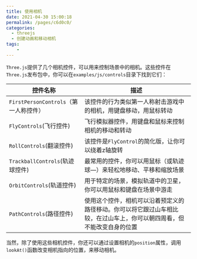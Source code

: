 ```yaml
---
title: 使用相机
date: 2021-04-30 15:00:18
permalink: /pages/c6d0c0/
categories:
  - threejs
  - 创建动画和移动相机
tags:
    -
---
```

`Three.js`提供了几个相机控件，可以用来控制场景中的相机。这些控件在`Three.js`发布包中，你可以在`examples/js/controls`目录下找到它们：

|  控件名称   | 描述  |
|  ----  | ----  |
| `FirstPersonControls`（第一人称控件）  | 该控件的行为类似第一人称射击游戏中的相机，用键盘移动，用鼠标转动 |
| `FlyControls`(飞行控件) | 飞行模拟器控件，用键盘和鼠标来控制相机的移动和转动 |
| `RollControls`(翻滚控件)| 该控件是`FlyControl`的简化版，让你可以绕着z轴旋转|
| `TrackballControls`(轨迹球控件)|最常用的控件，你可以用鼠标（或轨迹球—）来轻松地移动、平移和缩放场景|
| `OrbitControls`(轨道控件)|用于特定的场景，模拟轨道中的卫星，你可以用鼠标和键盘在场景中游走|
| `PathControls`(路径控件)|使用这个控件，相机可以沿着预定义的路径移动。你可以将它跟过山车相比较，在过山车上，你可以朝四周看，但不能改变自身的位置|

当然，除了使用这些相机控件，你还可以通过设置相机的`position`属性，调用`lookAt()`函数改变相机指向的位置，来移动相机。